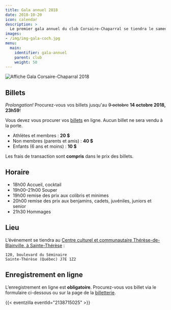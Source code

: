 ```yaml
---
title: Gala annuel 2018
date: 2018-10-20
icon: calendar
description: >
  Le premier gala annuel du club Corsaire-Chaparral se tiendra le samedi 20 octobre 2018 au Centre culturel et communautaire Thérèse-de-Blainville.
images:
- /img/img-gala-coch.jpg
menu:
  main:
    identifier: gala-annuel
    parent: club
    weight: 50
---
```


![Affiche Gala Corsaire-Chaparral 2018](https://campagnes.corsaire-chaparral.org/asset/3:affiche-gala-2018)

## Billets

<em class="badge badge-primary">Prolongation! <span class="icon icon-stopwatch"></span></em> Procurez-vous vos billets jusqu'au ~~9 octobre~~ **14 octobre 2018, 23h59**!

Vous devez vous procurer vos [billets](https://events.eventzilla.net/e/gala-annuel-coch-2018-2138715025) en ligne. Aucun billet ne sera vendu à la porte.

* Athlètes et membres : **20 $**
* Non membres (parents et amis) : **40 $**
* Enfants (6 ans et moins) : **10 $**

Les frais de transaction sont **compris** dans le prix des billets.

## Horaire

* 18h00 Accueil, cocktail
* 19h00–21h00 Souper
* 19h00 remise des prix aux colibris et minimes
* 20h00 remise des prix aux benjamins, cadets, juvéniles, juniors et senior
* 21h30 Hommages

## Lieu

L’événement se tiendra au [Centre culturel et communautaire Thérèse-de-Blainville, à Sainte-Thérèse](http://www.ccctb.ca/#nous-joindre) :

```
120, boulevard du Séminaire
Sainte-Thérèse (Québec) J7E 1Z2
```

## Enregistrement en ligne

L’enregistrement en ligne est **obligatoire**. Procurez-vous vos billet via le formulaire ci-dessous ou sur la page de la [billetterie](https://events.eventzilla.net/e/gala-annuel-coch-2018-2138715025).

{{< eventzilla eventId="2138715025" >}}

